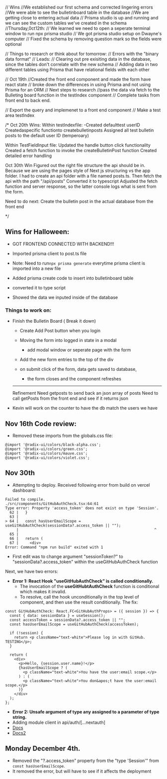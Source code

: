 // Wins
//We established our first schema and corrected lingering errors
//We were able to see the bulletinboard table in the database
//We are getting close to entering actual data
// Prisma studio is up and running and we can see the custom tables we've created in the schema
//Thursday,0ct12th:
// We learned we need to open a seperate terminal window to run npx prisma studio
// We got prisma studio setup on Dwayne's computer
// Fixed the schema by removing question mark so the fields were optional

// Things to research or think about for tomorrow:
// Errors with the "binary data format"
// Leads:
// Clearing out pre exisiting data in the database, since the tables don't correlate with the new schema
// Adding data in two different tables using Prisma that have relational fields with each other

// Oct 19th
//Created the front end component and made the form have react state
// broke down the differences in using Prisma and not using Prisma for an ORM
// Next steps to research
//pass the data via fetch to the Bulleting board function in the testIndex component
// Complete tasks from front end to back end.

// Export the query and implemenet to a front end component
// Make a test area testIndex

/* Oct 20th Wins:
Within testIndexfile:
-Created defaulttest userID
Createdaspecific functionto createbulletinposts
Assigned all test bulletin posts to the default user ID (temperoary)

Within TestFieldInput file:
 Updated the handle button click functionality
Created a fetch function to invoke the createBulletinPost function
Created detailed error handling

Oct 30th Win
Figured out the right file structure the api should be in.
Because we are using the pages style of Next js structuring vs the app folder.
I had to create an api folder with a file named posts.ts.
Then fetch the api with the path "/api/posts"
Converted it to typescript
Adjusted the fetch function and server response, so the latter console logs what is sent from the form.

Need to do next:
Create the bulletin post in the actual database from the front end

*/

## Wins for Halloween:
- GOT FRONTEND CONNECTED WITH BACKEND!!!
- Imported prisma client to post.ts file
- Note: Need to run```npx prisma generate``` everytime prisma client is imported into a new file

- Added prisma create code to insert into bulletinboard table
- converted it to type script
- Showed the data we inputed inside of the database

### Things to work on:
- Finish the Bulletin Board ( Break it down)
  - Create Add Post button when you login
  - Moving the form into logged in state in a modal
    - add modal window or seperate page with the form

  - Add the new form entries to the top of the div
  - on submit click of the form, data gets saved to database,
    - the form closes and the component refreshes
  ---
  Refinement
  Need getposts to send back an json array of posts
  Need to call getPosts from the front end and see if it returns json

- Kevin will work on the counter to have the db match the users we have

## Nov 16th Code review:
- Removed these imports from the globals.css file:
```
@import '@radix-ui/colors/black-alpha.css';
@import '@radix-ui/colors/green.css';
@import '@radix-ui/colors/mauve.css';
@import '@radix-ui/colors/violet.css';
```

## Nov 30th
- Attempting to deploy. Received following error from build on vercel dashboard:
```
Failed to compile.
./src/components/GitHubAuthCheck.tsx:64:61
Type error: Property 'access_token' does not exist on type 'Session'.
  62 |   }
  63 | 
> 64 |   const hasUserEmailScope = useGitHubAuthCheck(sessionData?.access_token || "");
     |                                                             ^
  65 | 
  66 |   return (
  67 |     <div>
Error: Command "npm run build" exited with 1
```

- First edit was to change argument "sessionToken?" to  "sessionData?.access_token" within the useGitHubAuthCheck function
  
Next, we have two errors:
- **Error 1: React Hook "useGitHubAuthCheck" is called conditionally.**
  - The invocation of the **useGitHubtAuthCheck** function is conditional which makes it invalid.
  - To resolve, call the hook unconditionally in the top level of component, and then use the result conditionally.
The fix:
```
const GitHubAuthCheck: React.FC<GitHubAuthProps> = ({ session }) => {
  const { data: sessionData } = useSession();
  const accessToken = sessionData?.access_token || "";
  const hasUserEmailScope = useGitHubAuthCheck(accessToken);

  if (!session) {
    return <p className="text-white">Please log in with GitHub. TESTING</p>;
  }

  return (
    <div>
      <p>Hello, {session.user.name}!</p>
      {hasUserEmailScope ? (
        <p className="text-white">You have the user:email scope.</p>
      ) : (
        <p className="text-white">You don&apos;t have the user:email scope.</p>
      )}
    </div>
  );
};

```

- **Error 2: Unsafe argument of type any assigned to a parameter of type string.**
- Adding module client in api/auth/[...nextauth]
- [Docs](https://next-auth.js.org/getting-started/typescript)
- [Docs2](https://next-auth.js.org/getting-started/client)


## Monday December 4th.
- Removed the "?.access_token" property from the "type 'Session'" from `const hasUserEmailScope`. 
- It removed the error, but will have to see if it affects the deployment
